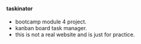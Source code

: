 #### taskinator
* bootcamp module 4 project.
* kanban board task manager.
* this is not a real website and is just for practice.

